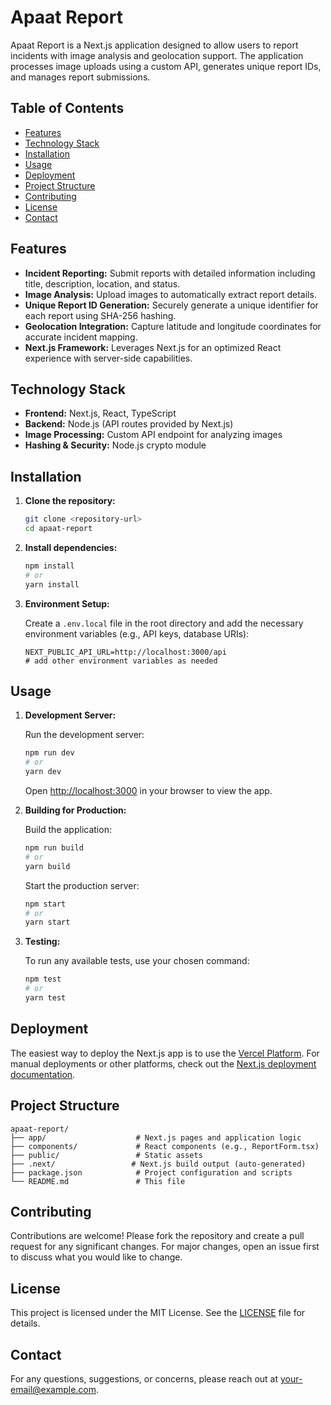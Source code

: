 # Apaat Report

Apaat Report is a Next.js application designed to allow users to report incidents with image analysis and geolocation support. The application processes image uploads using a custom API, generates unique report IDs, and manages report submissions.

## Table of Contents

- [Features](#features)
- [Technology Stack](#technology-stack)
- [Installation](#installation)
- [Usage](#usage)
- [Deployment](#deployment)
- [Project Structure](#project-structure)
- [Contributing](#contributing)
- [License](#license)
- [Contact](#contact)

## Features

- **Incident Reporting:** Submit reports with detailed information including title, description, location, and status.
- **Image Analysis:** Upload images to automatically extract report details.
- **Unique Report ID Generation:** Securely generate a unique identifier for each report using SHA-256 hashing.
- **Geolocation Integration:** Capture latitude and longitude coordinates for accurate incident mapping.
- **Next.js Framework:** Leverages Next.js for an optimized React experience with server-side capabilities.

## Technology Stack

- **Frontend:** Next.js, React, TypeScript
- **Backend:** Node.js (API routes provided by Next.js)
- **Image Processing:** Custom API endpoint for analyzing images
- **Hashing & Security:** Node.js crypto module

## Installation

1. **Clone the repository:**
   ```bash
   git clone <repository-url>
   cd apaat-report
   ```

2. **Install dependencies:**
   ```bash
   npm install
   # or
   yarn install
   ```

3. **Environment Setup:**

   Create a `.env.local` file in the root directory and add the necessary environment variables (e.g., API keys, database URIs):
   ```env
   NEXT_PUBLIC_API_URL=http://localhost:3000/api
   # add other environment variables as needed
   ```

## Usage

1. **Development Server:**

   Run the development server:
   ```bash
   npm run dev
   # or
   yarn dev
   ```
   Open [http://localhost:3000](http://localhost:3000) in your browser to view the app.

2. **Building for Production:**

   Build the application:
   ```bash
   npm run build
   # or
   yarn build
   ```
   Start the production server:
   ```bash
   npm start
   # or
   yarn start
   ```

3. **Testing:**

   To run any available tests, use your chosen command:
   ```bash
   npm test
   # or
   yarn test
   ```

## Deployment

The easiest way to deploy the Next.js app is to use the [Vercel Platform](https://vercel.com/). For manual deployments or other platforms, check out the [Next.js deployment documentation](https://nextjs.org/docs/deployment).

## Project Structure

```
apaat-report/
├── app/                    # Next.js pages and application logic
├── components/             # React components (e.g., ReportForm.tsx)
├── public/                 # Static assets
├── .next/                 # Next.js build output (auto-generated)
├── package.json            # Project configuration and scripts
└── README.md               # This file
```

## Contributing

Contributions are welcome! Please fork the repository and create a pull request for any significant changes. For major changes, open an issue first to discuss what you would like to change.

## License

This project is licensed under the MIT License. See the [LICENSE](LICENSE) file for details.

## Contact

For any questions, suggestions, or concerns, please reach out at [your-email@example.com](mailto:your-email@example.com).

